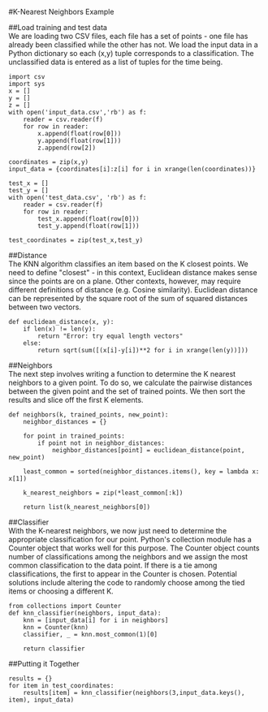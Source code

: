 #K-Nearest Neighbors Example  

##Load training and test data  
We are loading two CSV files, each file has a set of points - one file has already been classified while the other has not.
We load the input data in a Python dictionary so each (x,y) tuple corresponds to a classification. The unclassified data is entered as a list of tuples for the time being.  

```
import csv
import sys
x = []
y = []
z = []
with open('input_data.csv','rb') as f:
    reader = csv.reader(f)
    for row in reader:
        x.append(float(row[0]))
        y.append(float(row[1]))
        z.append(row[2])
        
coordinates = zip(x,y)
input_data = {coordinates[i]:z[i] for i in xrange(len(coordinates))}

test_x = []
test_y = []
with open('test_data.csv', 'rb') as f:
    reader = csv.reader(f)
    for row in reader:
        test_x.append(float(row[0]))
        test_y.append(float(row[1]))
        
test_coordinates = zip(test_x,test_y)
```
##Distance  
The KNN algorithm classifies an item based on the K closest points. We need to define "closest" - in this context, Euclidean distance makes sense since the points are on a plane. Other contexts, however, may require different definitions of distance (e.g. Cosine similarity). Euclidean distance can be represented by the square root of the sum of squared distances between two vectors.  

```
def euclidean_distance(x, y):
    if len(x) != len(y):
        return "Error: try equal length vectors"
    else:
        return sqrt(sum([(x[i]-y[i])**2 for i in xrange(len(y))]))
```

##Neighbors  
The next step involves writing a function to determine the K nearest neighbors to a given point. To do so, we calculate the pairwise distances between the given point and the set of trained points. We then sort the results and slice off the first K elements.

```
def neighbors(k, trained_points, new_point):
    neighbor_distances = {}
    
    for point in trained_points:
        if point not in neighbor_distances:
            neighbor_distances[point] = euclidean_distance(point, new_point)
    
    least_common = sorted(neighbor_distances.items(), key = lambda x: x[1])
    
    k_nearest_neighbors = zip(*least_common[:k])
    
    return list(k_nearest_neighbors[0])
```

##Classifier  
With the K-nearest neighbors, we now just need to determine the appropriate classification for our point. Python's collection module has a Counter object that works well for this purpose. The Counter object counts number of classifications among the neighbors and we assign the most common classification to the data point. If there is a tie among classifications, the first to appear in the Counter is chosen. Potential solutions include altering the code to randomly choose among the tied items or choosing a different K.

```
from collections import Counter
def knn_classifier(neighbors, input_data):
    knn = [input_data[i] for i in neighbors]
    knn = Counter(knn)
    classifier, _ = knn.most_common(1)[0]
    
    return classifier
```

##Putting it Together

```
results = {}
for item in test_coordinates:
    results[item] = knn_classifier(neighbors(3,input_data.keys(), item), input_data)
```